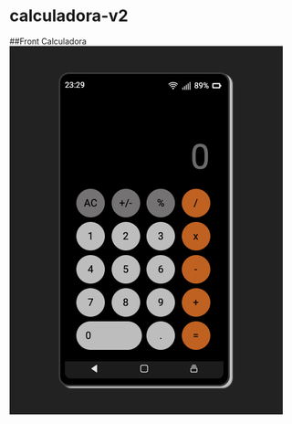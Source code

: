 # calculadora-v2
##Front Calculadora
![Image text](https://github.com/DanielRiverol/calculadora-v2/blob/main/calculadora-img.png)

